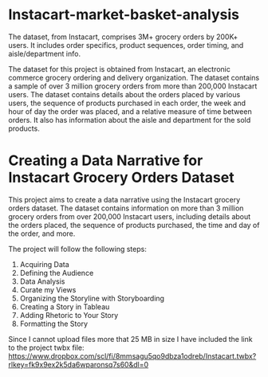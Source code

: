 # Instacart-market-basket-analysis
The dataset, from Instacart, comprises 3M+ grocery orders by 200K+ users. It includes order specifics, product sequences, order timing, and aisle/department info.

The dataset for this project is obtained from Instacart, an electronic commerce grocery ordering and delivery organization. The dataset contains a sample of over 3 million grocery orders from more than 200,000 Instacart users. The dataset contains details about the orders placed by various users, the sequence of products purchased in each order, the week and hour of day the order was placed, and a relative measure of time between orders. It also has information about the aisle and department for the sold products.

# Creating a Data Narrative for Instacart Grocery Orders Dataset

This project aims to create a data narrative using the Instacart grocery orders dataset. The dataset contains information on more than 3 million grocery orders from over 200,000 Instacart users, including details about the orders placed, the sequence of products purchased, the time and day of the order, and more.

The project will follow the following steps:
  1. Acquiring Data
  2. Defining the Audience
  3. Data Analysis
  4. Curate my Views
  5. Organizing the Storyline with Storyboarding
  6. Creating a Story in Tableau
  7. Adding Rhetoric to Your Story
  8. Formatting the Story

Since I cannot upload files more that 25 MB in size I have included the link to the project twbx file: https://www.dropbox.com/scl/fi/8mmsagu5qo9dbza1odreb/Instacart.twbx?rlkey=fk9x9ex2k5da6wparonsq7s60&dl=0

